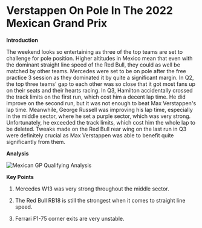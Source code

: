 # Verstappen On Pole In The 2022 Mexican Grand Prix 

**Introduction**

The weekend looks so entertaining as three of the top teams are set to challenge for pole position. Higher altitudes in Mexico mean that even with the dominant straight line speed of the Red Bull, they could as well be matched by other teams. Mercedes were set to be on pole after the free practice 3 session as they dominated it by quite a significant margin. In Q2, the top three teams' gap to each other was so close that it got most fans up on their seats and their hearts racing. In Q3, Hamilton accidentally crossed the track limits on the first run, which cost him a decent lap time. He did improve on the second run, but it was not enough to beat Max Verstappen's lap time. Meanwhile, George Russell was improving his lap time, especially in the middle sector, where he set a purple sector, which was very strong. Unfortunately, he exceeded the track limits, which cost him the whole lap to be deleted. Tweaks made on the Red Bull rear wing on the last run in Q3 were definitely crucial as Max Verstappen was able to benefit quite significantly from them.

**Analysis**

![Mexican GP Qualifying Analysis](https://user-images.githubusercontent.com/93969104/198853220-22d7e2f4-59bf-4e2c-b9d7-c9a4d4a37ee7.jpg)

**Key Points**

1. Mercedes W13 was very strong throughout the middle sector.

2. The Red Bull RB18 is still the strongest when it comes to straight line speed.

3. Ferrari F1-75 corner exits are very unstable.
